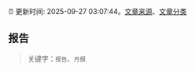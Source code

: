 :alarm_clock: 更新时间: 2025-09-27 03:07:44。[文章来源](/README.md)、[文章分类](/TAGS.md)

## 报告


> 关键字：`报告`、`月报`




